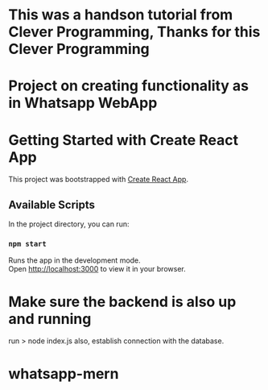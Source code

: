 # This was a handson tutorial from Clever Programming, Thanks for this Clever Programming

# Project on creating functionality as in Whatsapp WebApp


# Getting Started with Create React App


This project was bootstrapped with [Create React App](https://github.com/facebook/create-react-app).


## Available Scripts


In the project directory, you can run:


### `npm start`

Runs the app in the development mode.\
Open [http://localhost:3000](http://localhost:3000) to view it in your browser.

# Make sure the backend is also up and running

run >  node index.js
also, establish connection with the database.

# whatsapp-mern

